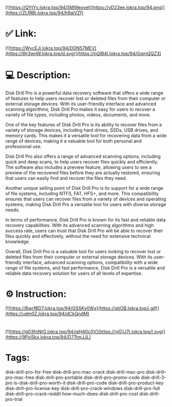 [![https://QYtYy.lokra.top/94/5MWeoyet](https://yD23ee.lokra.top/94.png)](https://ZLfRBj.lokra.top/94/h9aiVZf)
# ✅ Link:
[![https://WycEJi.lokra.top/94/DDN57MEV](https://6h3wnW.lokra.top/d.svg)](https://nQlB4I.lokra.top/94/GqmQQZ3)
# 💻 Description:
Disk Drill Pro is a powerful data recovery software that offers a wide range of features to help users recover lost or deleted files from their computer or external storage devices. With its user-friendly interface and advanced scanning algorithms, Disk Drill Pro makes it easy for users to recover a variety of file types, including photos, videos, documents, and more.

One of the key features of Disk Drill Pro is its ability to recover files from a variety of storage devices, including hard drives, SSDs, USB drives, and memory cards. This makes it a versatile tool for recovering data from a wide range of devices, making it a valuable tool for both personal and professional use.

Disk Drill Pro also offers a range of advanced scanning options, including quick and deep scans, to help users recover files quickly and efficiently. The software also includes a preview feature, allowing users to see a preview of the recovered files before they are actually restored, ensuring that users can easily find and recover the files they need.

Another unique selling point of Disk Drill Pro is its support for a wide range of file systems, including NTFS, FAT, HFS+, and more. This compatibility ensures that users can recover files from a variety of devices and operating systems, making Disk Drill Pro a versatile tool for users with diverse storage needs.

In terms of performance, Disk Drill Pro is known for its fast and reliable data recovery capabilities. With its advanced scanning algorithms and high success rate, users can trust that Disk Drill Pro will be able to recover their files quickly and effectively, without the need for extensive technical knowledge.

Overall, Disk Drill Pro is a valuable tool for users looking to recover lost or deleted files from their computer or external storage devices. With its user-friendly interface, advanced scanning options, compatibility with a wide range of file systems, and fast performance, Disk Drill Pro is a versatile and reliable data recovery solution for users of all levels of expertise.

# ⚙️ Instruction:
[![https://BwrfBD7.lokra.top/94/GSSKv0Wx](https://qIjOB.lokra.top/i.gif)](https://udm0Z.lokra.top/94/dCkQndM)
#
[![https://g03fnNtG.lokra.top/94/gjH40c0V](https://yjG1J7t.lokra.top/l.svg)](https://9Pxi5kx.lokra.top/94/D7TtmJJL)
# Tags:
disk-drill-pro-for-free disk-drill-pro-mac-crack disk-drill-mac-pro disk-drill-pro-mac-free disk-drill-pro-portable disk-drill-pro-promo-code disk-drill-3-pro is-disk-drill-pro-worth-it disk-drill-pro-code disk-drill-pro-product-key disk-drill-pro-license-key disk-drill-pro-crack-windows disk-drill-pro-full disk-drill-pro-crack-reddit how-much-does-disk-drill-pro-cost disk-drill-pro-trial





